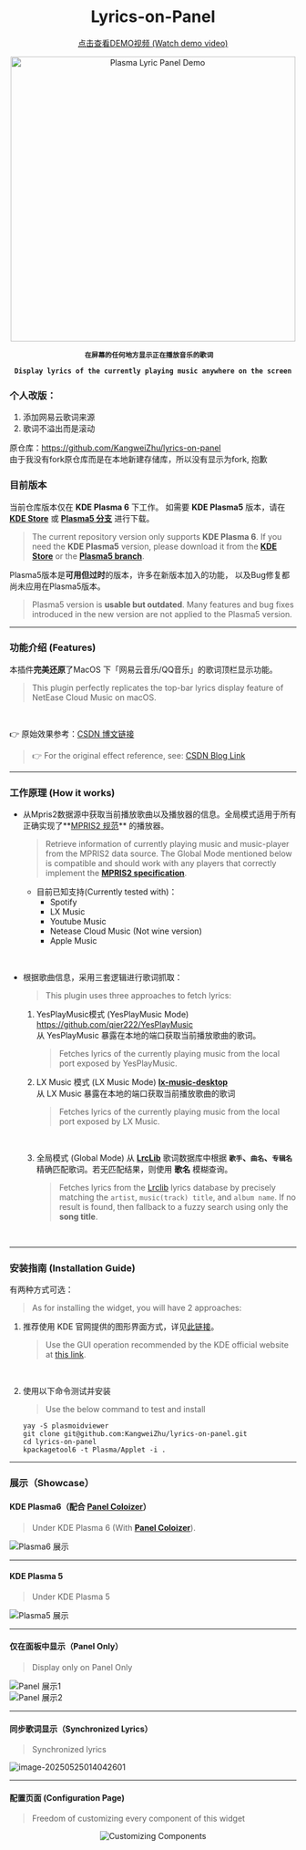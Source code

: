 <h1 align="center">Lyrics-on-Panel</h1>

<p align="center">
  <a href="https://drive.google.com/file/d/1wo_2CpBg5cgbhNJqyb9LIaSVA5LmSR2S/view?usp=drive_link" target="_blank">
  	点击查看DEMO视频 (Watch demo video)
  </a>
</p>

<p align="center">
  <img src="img/image-panel-onlythiswidget.png" alt="Plasma Lyric Panel Demo" width="500"/>
</p>
<p align="center"><b><code>在屏幕的任何地方显示正在播放音乐的歌词  
</code></b></p>
<p align="center"><b><code>Display lyrics of the currently playing music anywhere on the screen</code></b></p>

### 个人改版：
1. 添加网易云歌词来源
2. 歌词不溢出而是滚动

原仓库：https://github.com/KangweiZhu/lyrics-on-panel  
由于我没有fork原仓库而是在本地新建存储库，所以没有显示为fork, 抱歉


### 目前版本

当前仓库版本仅在 **KDE Plasma 6** 下工作。 如需要 **KDE Plasma5** 版本，请在 [**KDE Store**](https://store.kde.org/p/2138263) 或 [**Plasma5 分支**](https://github.com/KangweiZhu/lyrics-on-panel/tree/plasma5) 进行下载。

> The current repository version only supports **KDE Plasma 6**. If you need the **KDE Plasma5** version, please download it from the [**KDE Store**](https://store.kde.org/p/2138263) or the [**Plasma5 branch**](https://github.com/KangweiZhu/lyrics-on-panel/tree/plasma5).  

  

  

Plasma5版本是**可用但过时**的版本，许多在新版本加入的功能， 以及Bug修复都尚未应用在Plasma5版本。

> Plasma5 version is **usable but outdated**. Many features and bug fixes introduced in the new version are not applied to the Plasma5 version.

---  

### 功能介绍  (Features)

本插件**完美还原**了MacOS 下「网易云音乐/QQ音乐」的歌词顶栏显示功能。  

> This plugin perfectly replicates the top-bar lyrics display feature of NetEase Cloud Music on macOS.  

​    





👉 原始效果参考：[CSDN 博文链接](https://blog.csdn.net/weixin_34061200/article/details/112693092)  

> 👉 For the original effect reference, see: [CSDN Blog Link](https://blog.csdn.net/weixin_34061200/article/details/112693092)   

  

  



---


### 工作原理  (How it works)

* 从Mpris2数据源中获取当前播放歌曲以及播放器的信息。全局模式适用于所有正确实现了**[MPRIS2 规范](https://specifications.freedesktop.org/mpris-spec/latest/)** 的播放器。

  > Retrieve information of currently playing music and music-player from the MPRIS2 data source. The Global Mode mentioned below is compatible and should work with any players that correctly implement the **[MPRIS2 specification](https://specifications.freedesktop.org/mpris-spec/latest/)**.

  * 目前已知支持(Currently tested with)：
    * Spotify
    * LX Music 
    * Youtube Music
    * Netease Cloud Music (Not wine version)
    * Apple Music

​    





* 根据歌曲信息，采用三套逻辑进行歌词抓取：  

  > This plugin uses three approaches to fetch lyrics:

  1. YesPlayMusic模式 (YesPlayMusic Mode)  https://github.com/qier222/YesPlayMusic  
     从 YesPlayMusic 暴露在本地的端口获取当前播放歌曲的歌词。  
     
     > Fetches lyrics of the currently playing music from the local port exposed by YesPlayMusic. 
     
        
     
      
     
     
     
  2. LX Music 模式 (LX Music Mode)  **[lx-music-desktop](https://github.com/lyswhut/lx-music-desktop)**  
       从 LX Music 暴露在本地的端口获取当前播放歌曲的歌词  
    
     > Fetches lyrics of the currently playing music from the local port exposed by LX Music. 
     
     ​    
     
     
     
     
     
  3. 全局模式 (Global Mode) 
     从 [**LrcLib**](https://lrclib.net/) 歌词数据库中根据 **`歌手`、`曲名`、`专辑名`** 精确匹配歌词。若无匹配结果，则使用 **歌名** 模糊查询。  
  
     > Fetches lyrics from the [Lrclib](https://lrclib.net/) lyrics database by precisely matching the `artist`, `music(track) title`, and `album name`. If no result is found, then fallback to a fuzzy search using only the **song title**. 

​    

---


### 安装指南 (Installation Guide)

有两种方式可选：  
> As for installing the widget, you will have 2 approaches:  


1. 推荐使用 KDE 官网提供的图形界面方式，详见[此链接](https://userbase.kde.org/Plasma/Installing_Plasmoids)。  

   > Use the GUI operation recommended by the KDE official website at [this link](https://userbase.kde.org/Plasma/Installing_Plasmoids).  

   ​    

   

2. 使用以下命令测试并安装

   > Use the below command to test and install

   ```
   yay -S plasmoidviewer
   git clone git@github.com:KangweiZhu/lyrics-on-panel.git
   cd lyrics-on-panel
   kpackagetool6 -t Plasma/Applet -i .
   ```

 
---
### 展示（Showcase）  

#### KDE Plasma6（配合 [**Panel Coloizer**](https://github.com/luisbocanegra/plasma-panel-colorizer)）
> Under KDE Plasma 6 (With [**Panel Coloizer**](https://github.com/luisbocanegra/plasma-panel-colorizer)).

![Plasma6 展示](img/image-20240529024104188.png)

  

  



---

  

  



#### KDE Plasma 5

> Under KDE Plasma 5  

![Plasma5 展示](img/image-20240317192855544.png "Fullscreen shortcut")  

  



---

  

  



#### 仅在面板中显示（Panel Only）  

> Display only on Panel Only  
>
> 

![Panel 展示1](img/image-20240529023754367.png)  
![Panel 展示2](img/image-20240529023819659.png)

  

  



---

  

  



#### 同步歌词显示（Synchronized Lyrics）  

> Synchronized lyrics  

![image-20250525014042601](img/README/image-20250525014042601.png)  

  



---

  

  



#### 配置页面  (Configuration Page)

> Freedom of customizing every component of this widget  

<p align="center">
  <img src="img/README/image-20250525013647423.png" alt="Customizing Components">
</p>
  

